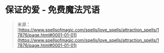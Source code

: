 <!--yml

category: 未分类

date: 2024-06-12 18:59:10

-->

# **保证的爱 - 免费魔法咒语**

> 来源：[https://www.spellsofmagic.com/spells/love_spells/attraction_spells/17876/page.html#0001-01-01](https://www.spellsofmagic.com/spells/love_spells/attraction_spells/17876/page.html#0001-01-01)
